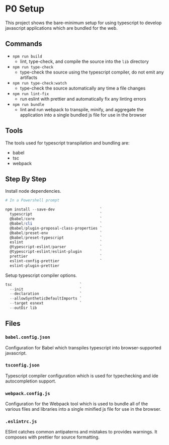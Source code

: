 # P0 Setup

This project shows the bare-minimum setup for using typescript to develop
javascript applications which are bundled for the web.

## Commands

* `npm run build`
  * lint, type-check, and compile the source into the `lib` directory
* `npm run type-check`
  * type-check the source using the typescript compiler, do not emit any
    artifacts
* `npm run type-check:watch`
  * type-check the source automatically any time a file changes
* `npm run lint-fix`
  * run eslint with prettier and automatically fix any linting errors
* `npm run bundle`
  * lint and run webpack to transpile, minify, and aggregate the application
    into a single bundled js file for use in the browser

## Tools

The tools used for typescript transpilation and bundling are:

- babel
- tsc
- webpack

## Step By Step

Install node dependencies.

```powershell
# In a Powershell prompt

npm install --save-dev                    `
  typescript                              `
  @babel/core                             `
  @babel/cli                              `
  @babel/plugin-proposal-class-properties `
  @babel/preset-env                       `
  @babel/preset-typescript                `
  eslint                                  `
  @typescript-eslint/parser               `
  @typescript-eslint/eslint-plugin        `
  prettier                                `
  eslint-config-prettier                  `
  eslint-plugin-prettier
```

Setup typescript compiler options.

```powershell
tsc                              `
  --init                         `
  --declaration                  `
  --allowSyntheticDefaultImports `
  --target esnext                `
  --outDir lib
```

## Files

### `babel.config.json`

Configuration for Babel which transpiles typescript into browser-supported
javascript.

### `tsconfig.json`

Typescript compiler configuration which is used for typechecking and ide
autocompletion support.

### `webpack.config.js`

Configuration for the Webpack tool which is used to bundle all of the various
files and libraries into a single minified js file for use in the browser.

### `.eslintrc.js`

ESlint catches common antipaterns and mistakes to provides warnings. It
composes with prettier for source formatting.


